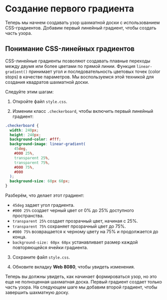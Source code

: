 # Создание первого градиента

Теперь мы начнем создавать узор шахматной доски с использованием CSS-градиентов. Добавим первый линейный градиент, чтобы создать часть узора.

## Понимание CSS-линейных градиентов

CSS-линейные градиенты позволяют создавать плавные переходы между двумя или более цветами по прямой линии. Функция `linear-gradient()` принимает угол и последовательность цветовых точек (color stops) в качестве параметров. Мы воспользуемся этой техникой для создания квадратов шахматной доски.

Следуйте этим шагам:

1. Откройте файл `style.css`.

2. Изменим класс `.checkerboard`, чтобы включить первый линейный градиент:

```css
.checkerboard {
  width: 240px;
  height: 240px;
  background-color: #fff;
  background-image: linear-gradient(
    45deg,
    #000 25%,
    transparent 25%,
    transparent 75%,
    #000 75%,
    #000
  );
  background-size: 60px 60px;
}
```

Разберём, что делает этот градиент:

- `45deg` задает угол градиента.
- `#000 25%` создает черный цвет от 0% до 25% доступного пространства.
- `transparent 25%` создает прозрачный цвет, начиная с 25%.
- `transparent 75%` сохраняет прозрачный цвет до 75%.
- `#000 75%` возвращается к черному цвету на 75% и продолжается до конца.
- `background-size: 60px 60px` устанавливает размер каждой повторяющейся ячейки градиента.

3. Сохраните файл `style.css`.

4. Обновите вкладку **Web 8080**, чтобы увидеть изменения.

Теперь вы должны увидеть, как начинает формироваться узор, но это еще не полноценная шахматная доска. Первый градиент создает только часть узора. На следующем шаге мы добавим второй градиент, чтобы завершить шахматную доску.
